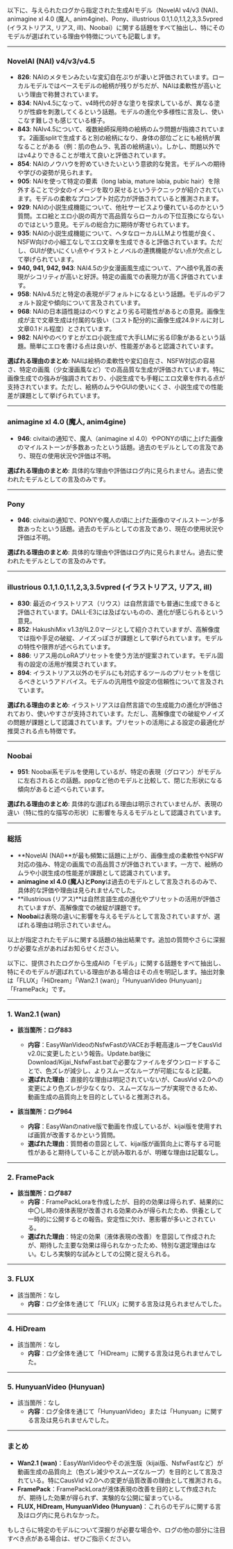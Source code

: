 以下に、与えられたログから指定された生成AIモデル（NovelAI v4/v3 (NAI)、animagine xl 4.0 (魔人, anim4gine)、Pony、illustrious 0.1,1.0,1.1,2,3,3.5vpred (イラストリアス, リアス, ill)、Noobai）に関する話題をすべて抽出し、特にそのモデルが選ばれている理由や特徴についても記載します。

---

### **NovelAI (NAI) v4/v3/v4.5**
- **826**: NAIのメタモンみたいな変幻自在ぷりが凄いと評価されています。ローカルモデルではベースモデルの絵柄が残りがちだが、NAIは柔軟性が高いという理由で称賛されています。
- **834**: NAIv4.5になって、v4時代の好きな塗りを探求しているが、異なる塗りが性癖を刺激してくるという話題。モデルの進化や多様性に言及し、使いこなす難しさも感じている様子。
- **843**: NAIv4.5について、複数絵師採用時の絵柄のムラ問題が指摘されています。2画面splitで生成すると別の絵柄になり、身体の部位ごとにも絵柄が異なることがある（例：肌の色ムラ、乳首の絵柄違い）。しかし、問題以外ではv4よりできることが増えて良いと評価されています。
- **854**: NAIのノウハウを貯めていきたいという意欲的な発言。モデルへの期待や学びの姿勢が見られます。
- **905**: NAIを使って特定の要素（long labia, mature labia, pubic hair）を除外することで少女のイメージを取り戻せるというテクニックが紹介されています。モデルの柔軟なプロンプト対応力が評価されていると推測されます。
- **929**: NAIの小説生成機能について、他社サービスより優れているのかという質問。エロ絵とエロ小説の両方で高品質ならローカルの下位互換にならないのではという意見。モデルの総合力に期待が寄せられています。
- **935**: NAIの小説生成機能について、ヘタなローカルLLMより性能が良く、NSFW向けの小細工なしでエロ文章を生成できると評価されています。ただし、GUIが使いにくい点やイラストとノベルの連携機能がない点が欠点として挙げられています。
- **940, 941, 942, 943**: NAI4.5の少女漫画風生成について、アヘ顔や乳首の表現がシコリティが高いと好評。特定の画風での表現力が高く評価されています。
- **958**: NAIv4.5だと特定の表現がデフォルトになるという話題。モデルのデフォルト設定や傾向について言及されています。
- **968**: NAIの日本語性能はのべりすとより劣る可能性があるとの意見。画像生成が主で文章生成は付属的な扱い（コスト配分的に画像生成24.9ドルに対し文章0.1ドル程度）とされています。
- **982**: NAIやのべりすとがエロ小説生成で大手LLMに劣る印象があるという話題。簡単にエロを書ける点は良いが、性能差があると認識されています。

**選ばれる理由のまとめ**: NAIは絵柄の柔軟性や変幻自在さ、NSFW対応の容易さ、特定の画風（少女漫画風など）での高品質な生成が評価されています。特に画像生成での強みが強調されており、小説生成でも手軽にエロ文章を作れる点が支持されています。ただし、絵柄のムラやGUIの使いにくさ、小説生成での性能差が課題として挙げられています。

---

### **animagine xl 4.0 (魔人, anim4gine)**
- **946**: civitaiの通知で、魔人（animagine xl 4.0）やPONYの頃に上げた画像のマイルストーンが多数あったという話題。過去のモデルとしての言及であり、現在の使用状況や評価は不明。

**選ばれる理由のまとめ**: 具体的な理由や評価はログ内に見られません。過去に使われたモデルとしての言及のみです。

---

### **Pony**
- **946**: civitaiの通知で、PONYや魔人の頃に上げた画像のマイルストーンが多数あったという話題。過去のモデルとしての言及であり、現在の使用状況や評価は不明。

**選ばれる理由のまとめ**: 具体的な理由や評価はログ内に見られません。過去に使われたモデルとしての言及のみです。

---

### **illustrious 0.1,1.0,1.1,2,3,3.5vpred (イラストリアス, リアス, ill)**
- **830**: 最近のイラストリアス（リウス）は自然言語でも普通に生成できると評価されています。DALL-E3には及ばないものの、進化が感じられるという意見。
- **852**: HakushiMix v1.3がIL2.0マージとして紹介されていますが、高解像度では指や手足の破綻、ノイズっぽさが課題として挙げられています。モデルの特性や限界が述べられています。
- **886**: リアス用のLoRAプリセットを使う方法が提案されています。モデル固有の設定の活用が推奨されています。
- **894**: イラストリアス以外のモデルにも対応するツールのプリセットを信じるべきというアドバイス。モデルの汎用性や設定の信頼性について言及されています。

**選ばれる理由のまとめ**: イラストリアスは自然言語での生成能力の進化が評価されており、使いやすさが支持されています。ただし、高解像度での破綻やノイズの問題が課題として認識されています。プリセットの活用による設定の最適化が推奨される点も特徴です。

---

### **Noobai**
- **951**: Noobai系モデルを使用しているが、特定の表現（グロマン）がモデルに左右されるとの話題。pppなど他のモデルと比較して、閉じた形状になる傾向があると述べられています。

**選ばれる理由のまとめ**: 具体的な選ばれる理由は明示されていませんが、表現の違い（特に性的な描写の形状）に影響を与えるモデルとして認識されています。

---

### **総括**
- **NovelAI (NAI)**が最も頻繁に話題に上がり、画像生成の柔軟性やNSFW対応の強み、特定の画風での高品質さが評価されています。一方で、絵柄のムラや小説生成の性能差が課題として認識されています。
- **animagine xl 4.0 (魔人)**と**Pony**は過去のモデルとして言及されるのみで、具体的な評価や理由は見られませんでした。
- **illustrious (リアス)**は自然言語生成の進化やプリセットの活用が評価されていますが、高解像度での破綻が課題です。
- **Noobai**は表現の違いに影響を与えるモデルとして言及されていますが、選ばれる理由は明示されていません。

以上が指定されたモデルに関する話題の抽出結果です。追加の質問やさらに深掘りが必要な点があればお知らせください。

以下に、提供されたログから生成AIの「モデル」に関する話題をすべて抽出し、特にそのモデルが選ばれている理由がある場合はその点を明記します。抽出対象は「FLUX」「HiDream」「Wan2.1 (wan)」「HunyuanVideo (Hunyuan)」「FramePack」です。

---

### 1. Wan2.1 (wan)
- **該当箇所：ログ883**
  - **内容**：EasyWanVideoのNsfwFastのVACEお手軽高速ループをCausVid v2.0に変更したという報告。Update.bat後にDownload/Kijai_NsfwFast.batで必要なファイルをダウンロードすることで、色ズレが減少し、よりスムーズなループが可能になると記載。
  - **選ばれた理由**：直接的な理由は明記されていないが、CausVid v2.0への変更により色ズレが少なくなり、スムーズなループが実現できるため、動画生成の品質向上を目的としていると推測される。

- **該当箇所：ログ964**
  - **内容**：EasyWanのnative版で動画を作成しているが、kijai版を使用すれば画質が改善するかという質問。
  - **選ばれた理由**：質問者の意図として、kijai版が画質向上に寄与する可能性があると期待していることが読み取れるが、明確な理由は記載なし。

---

### 2. FramePack
- **該当箇所：ログ887**
  - **内容**：FramePackLoraを作成したが、目的の効果は得られず、結果的に中〇し時の液体表現が改善される効果のみが得られたため、供養として一時的に公開するとの報告。安定性に欠け、悪影響が多いとされている。
  - **選ばれた理由**：特定の効果（液体表現の改善）を意図して作成されたが、期待した主要な効果は得られなかったため、特別な選定理由はない。むしろ実験的な試みとしての公開と捉えられる。

---

### 3. FLUX
- 該当箇所：なし
  - **内容**：ログ全体を通じて「FLUX」に関する言及は見られませんでした。

---

### 4. HiDream
- 該当箇所：なし
  - **内容**：ログ全体を通じて「HiDream」に関する言及は見られませんでした。

---

### 5. HunyuanVideo (Hunyuan)
- 該当箇所：なし
  - **内容**：ログ全体を通じて「HunyuanVideo」または「Hunyuan」に関する言及は見られませんでした。

---

### まとめ
- **Wan2.1 (wan)**：EasyWanVideoやその派生版（kijai版、NsfwFastなど）が動画生成の品質向上（色ズレ減少やスムーズなループ）を目的として言及されている。特にCausVid v2.0への変更が品質改善の理由として推測される。
- **FramePack**：FramePackLoraが液体表現の改善を目的として作成されたが、期待した効果が得られず、実験的な公開に留まっている。
- **FLUX, HiDream, HunyuanVideo (Hunyuan)**：これらのモデルに関する言及はログ内に見られなかった。

もしさらに特定のモデルについて深掘りが必要な場合や、ログの他の部分に注目すべき点がある場合は、ぜひご指示ください。


